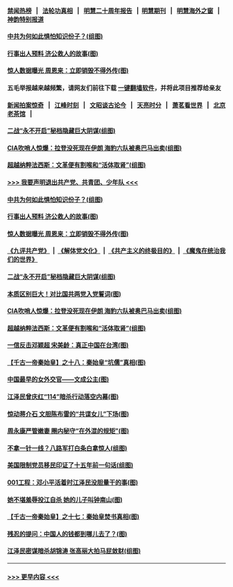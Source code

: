 #### [禁闻热榜](热点新闻.md?t=0)  &nbsp;&nbsp;|&nbsp;&nbsp; [法轮功真相](https://github.com/gfw-breaker/truth/blob/master/README.md?t=0) &nbsp;&nbsp;|&nbsp;&nbsp; [明慧二十周年报告](https://github.com/gfw-breaker/mh-reports/blob/master/README.md?t=0) &nbsp;&nbsp;|&nbsp;&nbsp;[明慧期刊](https://github.com/gfw-breaker/mh-qikan) &nbsp;&nbsp;|&nbsp;&nbsp; [明慧海外之窗](https://github.com/gfw-breaker/mh-news/blob/master/README.md?t=0) &nbsp;&nbsp;|&nbsp;&nbsp; [神韵特别报道](https://github.com/gfw-breaker/mh-news/blob/master/shenyun.md?t=0)
#### [中共为何如此惧怕知识份子？(组图)](../pages/p6/949354.md?t=10180802) 
#### [行事出人预料 济公救人的故事(图)](../pages/p6/945181.md?t=10180802) 
#### [惊人数据曝光 周恩来：立即销毁不得外传(图)](../pages/p6/948668.md?t=10180802) 
#### 五毛举报越来越频繁，请网友们前往下载 [一键翻墙软件](https://github.com/gfw-breaker/ssr-accounts)，并将此项目推荐给亲友
#### [新闻拍案惊奇](https://github.com/gfw-breaker/banned-news1/blob/master/pages/link4.md) &nbsp;&nbsp;|&nbsp;&nbsp; [江峰时刻](https://github.com/gfw-breaker/banned-news1/blob/master/pages/link4.md) &nbsp;&nbsp;|&nbsp;&nbsp; [文昭谈古论今](https://github.com/gfw-breaker/banned-news1/blob/master/pages/link4.md) &nbsp;&nbsp;|&nbsp;&nbsp; [天亮时分](https://github.com/gfw-breaker/banned-news1/blob/master/pages/link4.md) &nbsp;&nbsp;|&nbsp;&nbsp; [萧茗看世界](https://github.com/gfw-breaker/banned-news1/blob/master/pages/link4.md) &nbsp;&nbsp;|&nbsp;&nbsp; [北京老茶馆](https://github.com/gfw-breaker/banned-news1/blob/master/pages/link4.md) &nbsp;&nbsp;|&nbsp;&nbsp; 
#### [二战“永不开启”秘档隐藏巨大阴谋(组图)](../pages/p6/948765.md?t=10180802) 
#### [CIA吹哨人惊爆：拉登没死现在伊朗 海豹六队被奥巴马出卖(组图)](../pages/p6/949413.md?t=10180802) 
#### [超越纳粹法西斯：文革便有割喉和“活体取肾”(组图)](../pages/p6/948471.md?t=10180802) 
#### [>>> 我要声明退出共产党、共青团、少年队 <<<](https://github.com/begood0513/goodnews/blob/master/quit/letter.md) 
#### [中共为何如此惧怕知识份子？(组图)](../pages/p6/949354.md?t=10180802) 
#### [行事出人预料 济公救人的故事(图)](../pages/p6/945181.md?t=10180802) 
#### [惊人数据曝光 周恩来：立即销毁不得外传(图)](../pages/p6/948668.md?t=10180802) 
#### [《九评共产党》](https://github.com/begood0513/9ping.md/blob/master/README.md) &nbsp;|&nbsp; [《解体党文化》](../../../../jtdwh.md/blob/master/README.md)  &nbsp;|&nbsp; [《共产主义的终极目的》](../../../../gczydzjmd.md/blob/master/README.md) &nbsp;|&nbsp; [《魔鬼在统治我们的世界》](../../../../mgztzwmdsj.md/blob/master/README.md) 
#### [二战“永不开启”秘档隐藏巨大阴谋(组图)](../pages/p6/948765.md?t=10180802) 
#### [本质区别巨大！对比国共两党入党誓词(图)](../pages/p6/949255.md?t=10180802) 
#### [CIA吹哨人惊爆：拉登没死现在伊朗 海豹六队被奥巴马出卖(组图)](../pages/p6/949413.md?t=10180802) 
#### [超越纳粹法西斯：文革便有割喉和“活体取肾”(组图)](../pages/p6/948471.md?t=10180802) 
#### [一信反击邓颖超 宋美龄：真正中国在台湾(图)](../pages/p6/948664.md?t=10180802) 
#### [【千古一帝秦始皇】之十八：秦始皇“坑儒”真相(图)](../pages/p6/948548.md?t=10180802) 
#### [中国最早的女外交官——文成公主(图)](../pages/p6/948484.md?t=10180802) 
#### [江泽民曾庆红“114”暗杀行动落空内幕(图)](../pages/p6/948183.md?t=10180802) 
#### [惊动蒋介石 文胆陈布雷的“共谍女儿”下场(图)](../pages/p6/948691.md?t=10180802) 
#### [周永康严管嫩妻 圈内秘守“在外混的规矩”(图)](../pages/p6/948661.md?t=10180802) 
#### [不拿一针一线？八路军打白条白拿惊人(组图)](../pages/p6/948809.md?t=10180802) 
#### [美国限制党员移民印证了十五年前一句话(组图)](../pages/p6/949069.md?t=10180802) 
#### [001工程：邓小平活着时江泽民没胆量干的事(图)](../pages/p6/948100.md?t=10180802) 
#### [她不堪羞辱投江自杀 她的儿子叫钟南山(图)](../pages/p6/948746.md?t=10180802) 
#### [【千古一帝秦始皇】之十七：秦始皇焚书真相(图)](../pages/p6/948546.md?t=10180802) 
#### [残忍的提问：中国人的钱都到哪儿去了？(图)](../pages/p6/948751.md?t=10180802) 
#### [江泽民密谋暗杀胡锦涛 张高丽大拍马屁敛财(组图)](../pages/p6/947784.md?t=10180802) 

----
#### [ >>> 更早内容 <<< ](../indexes/p6-earlier.md)
